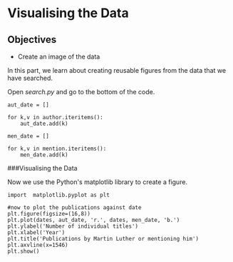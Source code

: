 Visualising the Data
====================


## Objectives

*  Create an image of the data

In this part, we learn about creating reusable figures from the data that we have searched. 

Open *search.py* and go to the bottom of the code. 

```
aut_date = []

for k,v in author.iteritems():
    aut_date.add(k)

men_date = []

for k,v in mention.iteritems():
    men_date.add(k)
```

###Visualising the Data

Now we use the Python's matplotlib library  to create a figure.
```
import  matplotlib.pyplot as plt
```

````
#now to plot the publications against date
plt.figure(figsize=(16,8))
plt.plot(dates, aut_date, 'r.', dates, men_date, 'b.')
plt.ylabel('Number of individual titles')
plt.xlabel('Year')
plt.title('Publications by Martin Luther or mentioning him')
plt.axvline(x=1546)
plt.show()
````
